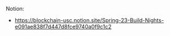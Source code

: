 Notion: 
-   https://blockchain-usc.notion.site/Spring-23-Build-Nights-e091ae838f7d447d8fce9740a0f9c1c2